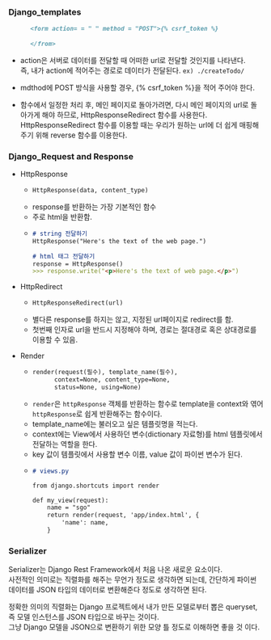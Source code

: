 ### Django_templates  
```markdown
      <form action= = " " method = "POST">{% csrf_token %}
      
      </from>
```
- action은 서버로 데이터를 전달할 때 어떠한 url로 전달할 것인지를 나타낸다.<br>
      즉, 내가 action에 적어주는 경로로 데이터가 전달된다. `ex) ./createTodo/`
      
- mdthod에 POST 방식을 사용할 경우, {% csrf_token %}을 적어 주어야 한다.
      
- 함수에서 일정한 처리 후, 메인 페이지로 돌아가려면, 다시 메인 페이지의 url로 돌아가게 해야 하므로, HttpResponseRedirect 함수를 사용한다.
<br> HttpResponseRedirect 함수를 이용할 때는 우리가 원하는 url에 더 쉽게 매핑해주기 위해 reverse 함수를 이용한다.
    
    
### Django_Request and Response

- HttpResponse
    - ```markdown
      HttpResponse(data, content_type)
      ```
    - response를 반환하는 가장 기본적인 함수
    - 주로 html을 반환함.
    - ```markdown
      # string 전달하기
      HttpResponse("Here's the text of the web page.")
    
      # html 태그 전달하기
      response = HttpResponse()
      >>> response.write("<p>Here's the text of web page.</p>")
      ```
      
- HttpRedirect
    - ```markdown
      HttpResponseRedirect(url)
      ```
    - 별다른 response를 하지는 않고, 지정된 url페이지로 redirect를 함.
    - 첫번째 인자로 url을 반드시 지정해야 하며, 경로는 절대경로 혹은 상대경로를 이용할 수 있음.
    
- Render
    - ```markdown
      render(request(필수), template_name(필수),
            context=None, content_type=None,
            status=None, using=None)
      ```
    - `render`은 `httpResponse` 객체를 반환하는 함수로 template을 context와 엮어 `httpResponse`로 쉽게 반환해주는 함수이다.
    - template_name에는 불러오고 싶은 템플릿명을 적는다.
    - context에는 View에서 사용하던 변수(dictionary 자료형)를 html 템플릿에서 전달하는 역할을 한다.
    - key 값이 템플릿에서 사용할 변수 이름, value 값이 파이썬 변수가 된다.
    - ```markdown
      # views.py
      
      from django.shortcuts import render
      
      def my_view(request):
          name = "sgo"
          return render(request, 'app/index.html', {
              'name': name,
          }
      ```
     
     
### Serializer

Serializer는 Django Rest Framework에서 처음 나온 새로운 요소이다.<br>
사전적인 의미로는 직렬화를 해주는 무언가 정도로 생각하면 되는데, 간단하게 파이썬 데이터를 JSON 타입의 데이터로 변환해준다 정도로 생각하면 된다.

정확한 의미의 직렬화는 Django 프로젝트에서 내가 만든 모델로부터 뽑은 queryset, 즉 모델 인스턴스를 JSON 타입으로 바꾸는 것이다.<br>
그냥 Django 모델을 JSON으로 변환하기 위한 모양 틀 정도로 이해하면 좋을 것 이다.